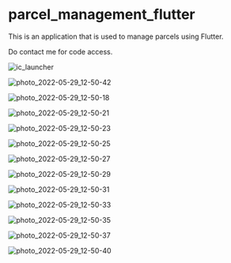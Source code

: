 # parcel_management_flutter

This is an application that is used to manage parcels using Flutter.

Do contact me for code access.

![ic_launcher](https://user-images.githubusercontent.com/36519974/170852308-ac6e17e0-a5d2-4536-aaea-e0a21c36d676.png)


![photo_2022-05-29_12-50-42](https://user-images.githubusercontent.com/36519974/170852766-f4496dfe-bb30-404d-8374-f6a982e21b02.jpg)

![photo_2022-05-29_12-50-18](https://user-images.githubusercontent.com/36519974/170852770-4cc5147e-6196-403f-bcab-d6c85e90f7e5.jpg)

![photo_2022-05-29_12-50-21](https://user-images.githubusercontent.com/36519974/170852771-392ff6c8-fbd5-451b-a18c-a023e67d05b2.jpg)

![photo_2022-05-29_12-50-23](https://user-images.githubusercontent.com/36519974/170852772-ec68782a-e860-49fb-a902-ba03018218b0.jpg)

![photo_2022-05-29_12-50-25](https://user-images.githubusercontent.com/36519974/170852773-baec2ed5-cb65-44d2-b4da-b5c8d0bd9879.jpg)

![photo_2022-05-29_12-50-27](https://user-images.githubusercontent.com/36519974/170852774-c0ccb041-f5ac-45f9-919f-378cd39483cb.jpg)

![photo_2022-05-29_12-50-29](https://user-images.githubusercontent.com/36519974/170852775-37916d77-501b-4d5c-b739-f5c198210ebc.jpg)

![photo_2022-05-29_12-50-31](https://user-images.githubusercontent.com/36519974/170852777-3a9b290c-6b68-4680-ab1a-affc5df32e4c.jpg)

![photo_2022-05-29_12-50-33](https://user-images.githubusercontent.com/36519974/170852778-b90add83-4667-4ad7-bc1c-96fd52349fa4.jpg)

![photo_2022-05-29_12-50-35](https://user-images.githubusercontent.com/36519974/170852779-341f1740-6091-43c9-b579-696db2d655ec.jpg)

![photo_2022-05-29_12-50-37](https://user-images.githubusercontent.com/36519974/170852780-9a0bd7ca-8cbb-41cd-b34b-961a9b7173de.jpg)

![photo_2022-05-29_12-50-40](https://user-images.githubusercontent.com/36519974/170852782-861c8bac-5a21-4890-a265-a5911c0c1b3a.jpg)
